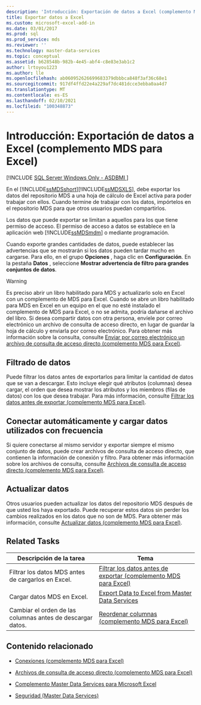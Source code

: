 ```yaml
---
description: 'Introducción: Exportación de datos a Excel (complemento MDS para Excel)'
title: Exportar datos a Excel
ms.custom: microsoft-excel-add-in
ms.date: 03/01/2017
ms.prod: sql
ms.prod_service: mds
ms.reviewer: ''
ms.technology: master-data-services
ms.topic: conceptual
ms.assetid: b628548b-982b-4e45-abf4-c8e83e3ab1c2
author: lrtoyou1223
ms.author: lle
ms.openlocfilehash: ab060952626699683379dbbbca848f3af36c68e1
ms.sourcegitcommit: 917df4ffd22e4a229af7dc481dcce3ebba0aa4d7
ms.translationtype: MT
ms.contentlocale: es-ES
ms.lasthandoff: 02/10/2021
ms.locfileid: "100348873"
---
```

# <a name="overview-exporting-data-to-excel-mds-add-in-for-excel"></a>Introducción: Exportación de datos a Excel (complemento MDS para Excel)

[!INCLUDE [SQL Server Windows Only - ASDBMI ](../../includes/applies-to-version/sql-windows-only-asdbmi.md)]

  En el [!INCLUDE[ssMDSshort](../../includes/ssmdsshort-md.md)][!INCLUDE[ssMDSXLS](../../includes/ssmdsxls-md.md)], debe exportar los datos del repositorio MDS a una hoja de cálculo de Excel activa para poder trabajar con ellos. Cuando termine de trabajar con los datos, impórtelos en el repositorio MDS para que otros usuarios puedan compartirlos.  
  
 Los datos que puede exportar se limitan a aquellos para los que tiene permiso de acceso. El permiso de acceso a datos se establece en la aplicación web [!INCLUDE[ssMDSmdm](../../includes/ssmdsmdm-md.md)] o mediante programación.  
  
 Cuando exporte grandes cantidades de datos, puede establecer las advertencias que se mostrarán si los datos pueden tardar mucho en cargarse. Para ello, en el grupo **Opciones** , haga clic en **Configuración**. En la pestaña **Datos** , seleccione **Mostrar advertencia de filtro para grandes conjuntos de datos**.  
  
> [!WARNING]  
>  Es preciso abrir un libro habilitado para MDS y actualizarlo solo en Excel con un complemento de MDS para Excel. Cuando se abre un libro habilitado para MDS en Excel en un equipo en el que no esté instalado el complemento de MDS para Excel, o no se admita, podría dañarse el archivo del libro. Si desea compartir datos con otra persona, envíele por correo electrónico un archivo de consulta de acceso directo, en lugar de guardar la hoja de cálculo y enviarla por correo electrónico. Para obtener más información sobre la consulta, consulte [Enviar por correo electrónico un archivo de consulta de acceso directo &#40;complemento MDS para Excel&#41;](../../master-data-services/microsoft-excel-add-in/email-a-shortcut-query-file-mds-add-in-for-excel.md).  
  
## <a name="filtering-data"></a>Filtrado de datos  
 Puede filtrar los datos antes de exportarlos para limitar la cantidad de datos que se van a descargar. Esto incluye elegir qué atributos (columnas) desea cargar, el orden que desea mostrar los atributos y los miembros (filas de datos) con los que desea trabajar. Para más información, consulte [Filtrar los datos antes de exportar &#40;complemento MDS para Excel&#41;](../../master-data-services/microsoft-excel-add-in/filter-data-before-exporting-mds-add-in-for-excel.md).  
  
## <a name="connect-automatically-and-load-frequently-used-data"></a>Conectar automáticamente y cargar datos utilizados con frecuencia  
 Si quiere conectarse al mismo servidor y exportar siempre el mismo conjunto de datos, puede crear archivos de consulta de acceso directo, que contienen la información de conexión y filtro. Para obtener más información sobre los archivos de consulta, consulte [Archivos de consulta de acceso directo &#40;complemento MDS para Excel&#41;](../../master-data-services/microsoft-excel-add-in/shortcut-query-files-mds-add-in-for-excel.md).  
  
## <a name="refreshing-data"></a>Actualizar datos  
 Otros usuarios pueden actualizar los datos del repositorio MDS después de que usted los haya exportado. Puede recuperar estos datos sin perder los cambios realizados en los datos que no son de MDS. Para obtener más información, consulte [Actualizar datos &#40;complemento MDS para Excel&#41;](../../master-data-services/microsoft-excel-add-in/refreshing-data-mds-add-in-for-excel.md).  
  
## <a name="related-tasks"></a>Related Tasks  
  
|Descripción de la tarea|Tema|  
|----------------------|-----------|  
|Filtrar los datos MDS antes de cargarlos en Excel.|[Filtrar los datos antes de exportar &#40;complemento MDS para Excel&#41;](../../master-data-services/microsoft-excel-add-in/filter-data-before-exporting-mds-add-in-for-excel.md)|  
|Cargar datos MDS en Excel.|[Export Data to Excel from Master Data Services](../../master-data-services/microsoft-excel-add-in/export-data-to-excel-from-master-data-services.md)|  
|Cambiar el orden de las columnas antes de descargar datos.|[Reordenar columnas &#40;complemento MDS para Excel&#41;](../../master-data-services/microsoft-excel-add-in/reorder-columns-mds-add-in-for-excel.md)|  
  
## <a name="related-content"></a>Contenido relacionado  
  
-   [Conexiones &#40;complemento MDS para Excel&#41;](../../master-data-services/microsoft-excel-add-in/connections-mds-add-in-for-excel.md)  
  
-   [Archivos de consulta de acceso directo &#40;complemento MDS para Excel&#41;](../../master-data-services/microsoft-excel-add-in/shortcut-query-files-mds-add-in-for-excel.md)  
  
-   [Complemento Master Data Services para Microsoft Excel](../../master-data-services/microsoft-excel-add-in/master-data-services-add-in-for-microsoft-excel.md)  
  
-   [Seguridad &#40;Master Data Services&#41;](../../master-data-services/security-master-data-services.md)  
  
  
